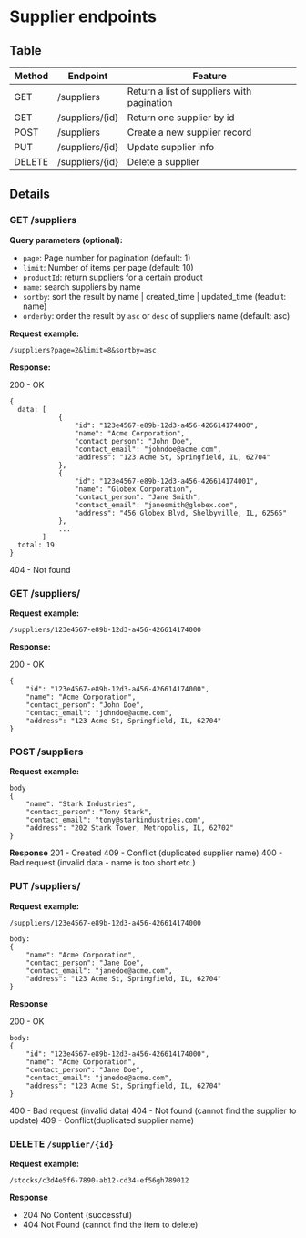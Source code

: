 # Supplier endpoints

## Table

| Method | Endpoint        | Feature                                     |
| ------ | --------------- | ------------------------------------------- |
| GET    | /suppliers      | Return a list of suppliers with pagination |
| GET    | /suppliers/{id} | Return one supplier by id                   |
| POST   | /suppliers      | Create a new supplier record                |
| PUT    | /suppliers/{id} | Update supplier info                        |
| DELETE | /suppliers/{id} | Delete a supplier                           |

## Details

### GET /suppliers

**Query parameters (optional):**

- `page`: Page number for pagination (default: 1)
- `limit`: Number of items per page (default: 10)
- `productId`: return suppliers for a certain product
- `name`: search suppliers by name
- `sortby`: sort the result by name | created_time | updated_time (feadult: name)
- `orderby`: order the result by `asc` or `desc` of suppliers name (default: asc)

**Request example:**

```
/suppliers?page=2&limit=8&sortby=asc
```

**Response:**

200 - OK

```
{
  data: [
  	  		{
    			"id": "123e4567-e89b-12d3-a456-426614174000",
    	    	"name": "Acme Corporation",
    	    	"contact_person": "John Doe",
    	    	"contact_email": "johndoe@acme.com",
    			"address": "123 Acme St, Springfield, IL, 62704"
  			},
  			{
    			"id": "123e4567-e89b-12d3-a456-426614174001",
    			"name": "Globex Corporation",
    			"contact_person": "Jane Smith",
    			"contact_email": "janesmith@globex.com",
    			"address": "456 Globex Blvd, Shelbyville, IL, 62565"
  			},
			...
		]
  total: 19
}
```

404 - Not found

### GET /suppliers/

**Request example:**

```
/suppliers/123e4567-e89b-12d3-a456-426614174000
```

**Response:**

200 - OK

```
{
    "id": "123e4567-e89b-12d3-a456-426614174000",
    "name": "Acme Corporation",
    "contact_person": "John Doe",
    "contact_email": "johndoe@acme.com",
    "address": "123 Acme St, Springfield, IL, 62704"
}

```

### POST /suppliers

**Request example:**

```
body
{
    "name": "Stark Industries",
    "contact_person": "Tony Stark",
    "contact_email": "tony@starkindustries.com",
    "address": "202 Stark Tower, Metropolis, IL, 62702"
}
```

**Response**
201 - Created
409 - Conflict (duplicated supplier name)
400 - Bad request (invalid data - name is too short etc.)

### PUT /suppliers/

**Request example:**

```
/suppliers/123e4567-e89b-12d3-a456-426614174000

body:
{
	"name": "Acme Corporation",
    "contact_person": "Jane Doe",
    "contact_email": "janedoe@acme.com",
    "address": "123 Acme St, Springfield, IL, 62704"
}
```

**Response**

200 - OK

```
body:
{
	"id": "123e4567-e89b-12d3-a456-426614174000",
	"name": "Acme Corporation",
    "contact_person": "Jane Doe",
    "contact_email": "janedoe@acme.com",
    "address": "123 Acme St, Springfield, IL, 62704"
}
```

400 - Bad request (invalid data)
404 - Not found (cannot find the supplier to update)
409 - Conflict(duplicated supplier name)

### DELETE `/supplier/{id}`

**Request example:**

```
/stocks/c3d4e5f6-7890-ab12-cd34-ef56gh789012
```

**Response**

- 204 No Content (successful)
- 404 Not Found (cannot find the item to delete)
